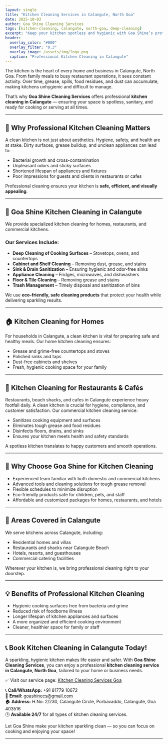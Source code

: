 ```yaml
---
layout: single
title: "Kitchen Cleaning Services in Calangute, North Goa"
date: 2025-10-03
author: Goa Shine Cleaning Services
tags: [kitchen-cleaning, calangute, north-goa, deep-cleaning]
excerpt: "Keep your kitchen spotless and hygienic with Goa Shine’s professional kitchen cleaning services in Calangute, North Goa — safe, thorough, and eco-friendly."
header:
  overlay_color: "#000"
  overlay_filter: "0.3"
  overlay_image: /assets/img/logo.png
  caption: "Professional Kitchen Cleaning in Calangute"
---
```


The kitchen is the heart of every home and business in Calangute, North Goa. From family meals to busy restaurant operations, it sees constant activity. Over time, grease, spills, food residues, and dust can accumulate, making kitchens unhygienic and difficult to manage.  

That’s why **Goa Shine Cleaning Services** offers professional **kitchen cleaning in Calangute** — ensuring your space is spotless, sanitary, and ready for cooking or serving at all times.

---

## 🧼 Why Professional Kitchen Cleaning Matters
A clean kitchen is not just about aesthetics. Hygiene, safety, and health are at stake. Dirty surfaces, grease buildup, and unclean appliances can lead to:  
- Bacterial growth and cross-contamination  
- Unpleasant odors and sticky surfaces  
- Shortened lifespan of appliances and fixtures  
- Poor impressions for guests and clients in restaurants or cafes  

Professional cleaning ensures your kitchen is **safe, efficient, and visually appealing**.

---

## 🌟 Goa Shine Kitchen Cleaning in Calangute
We provide specialized kitchen cleaning for homes, restaurants, and commercial kitchens.  

### Our Services Include:
- **Deep Cleaning of Cooking Surfaces** – Stovetops, ovens, and countertops  
- **Cabinet and Shelf Cleaning** – Removing dust, grease, and stains  
- **Sink & Drain Sanitization** – Ensuring hygienic and odor-free sinks  
- **Appliance Cleaning** – Fridges, microwaves, and dishwashers  
- **Floor & Tile Cleaning** – Removing grease and stains  
- **Trash Management** – Timely disposal and sanitization of bins  

We use **eco-friendly, safe cleaning products** that protect your health while delivering sparkling results.

---

## 🏠 Kitchen Cleaning for Homes
For households in Calangute, a clean kitchen is vital for preparing safe and healthy meals. Our home kitchen cleaning ensures:  
- Grease and grime-free countertops and stoves  
- Polished sinks and taps  
- Dust-free cabinets and shelves  
- Fresh, hygienic cooking space for your family  

---

## 🏨 Kitchen Cleaning for Restaurants & Cafés
Restaurants, beach shacks, and cafes in Calangute experience heavy footfall daily. A clean kitchen is crucial for hygiene, compliance, and customer satisfaction. Our commercial kitchen cleaning service:  
- Sanitizes cooking equipment and surfaces  
- Eliminates tough grease and food residues  
- Disinfects floors, drains, and sinks  
- Ensures your kitchen meets health and safety standards  

A spotless kitchen translates to happy customers and smooth operations.

---

## 🚿 Why Choose Goa Shine for Kitchen Cleaning
- Experienced team familiar with both domestic and commercial kitchens  
- Advanced tools and cleaning solutions for tough grease removal  
- Flexible schedules to minimize disruption  
- Eco-friendly products safe for children, pets, and staff  
- Affordable and customized packages for homes, restaurants, and hotels  

---

## 📍 Areas Covered in Calangute
We serve kitchens across Calangute, including:  
- Residential homes and villas  
- Restaurants and shacks near Calangute Beach  
- Hotels, resorts, and guesthouses  
- Commercial catering facilities  

Wherever your kitchen is, we bring professional cleaning right to your doorstep.

---

## 💡 Benefits of Professional Kitchen Cleaning
- Hygienic cooking surfaces free from bacteria and grime  
- Reduced risk of foodborne illness  
- Longer lifespan of kitchen appliances and surfaces  
- A more organized and efficient cooking environment  
- Cleaner, healthier space for family or staff  

---

## 📞 Book Kitchen Cleaning in Calangute Today!
A sparkling, hygienic kitchen makes life easier and safer. With **Goa Shine Cleaning Services**, you can enjoy a professional **kitchen cleaning service in Calangute, North Goa**, tailored to your home or business needs.  

✅ Visit our service page: [Kitchen Cleaning Services Goa](https://www.goashinecs.com/kitchen-cleaning-services-goa.html)  

📞 **Call/WhatsApp:** +91 81779 10672  
📧 **Email:** goashinecs@gmail.com  
🏠 **Address:** H.No: 2/230, Calangute Circle, Porbavaddo, Calangute, Goa 403516  
🕒 **Available 24/7** for all types of kitchen cleaning services.  

Let Goa Shine make your kitchen sparkling clean — so you can focus on cooking and enjoying your space!  

---
